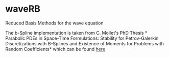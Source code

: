 # waveRB
Reduced Basis Methods for the wave equation


The b-Spline implementation is taken from C. Mollet's PhD Thesis * Parabolic PDEs in Space-Time Formulations: Stability for Petrov-Galerkin Discretizations with B-Splines and Existence of Moments for Problems with Random Coefficients* which can be found [here](https://kups.ub.uni-koeln.de/6872/)
